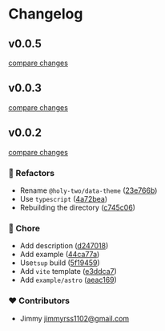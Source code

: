 # Changelog

## v0.0.5

[compare changes](https://github.com/holy-two/data-theme/compare/0.0.3...v0.0.5)

## v0.0.3

[compare changes](https://github.com/holy-two/data-theme/compare/0.0.2...v0.0.3)

## v0.0.2

[compare changes](https://github.com/holy-two/data-theme/compare/v0.0.1...v0.0.2)

### 💅 Refactors

- Rename `@holy-two/data-theme` ([23e766b](https://github.com/holy-two/data-theme/commit/23e766b))
- Use `typescript` ([4a72bea](https://github.com/holy-two/data-theme/commit/4a72bea))
- Rebuilding the directory ([c745c06](https://github.com/holy-two/data-theme/commit/c745c06))

### 🏡 Chore

- Add description ([d247018](https://github.com/holy-two/data-theme/commit/d247018))
- Add example ([44ca77a](https://github.com/holy-two/data-theme/commit/44ca77a))
- Use`tsup` build ([5f19459](https://github.com/holy-two/data-theme/commit/5f19459))
- Add `vite` template ([e3ddca7](https://github.com/holy-two/data-theme/commit/e3ddca7))
- Add `example/astro` ([aeac169](https://github.com/holy-two/data-theme/commit/aeac169))

### ❤️ Contributors

- Jimmy <jimmyrss1102@gmail.com>

